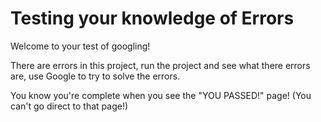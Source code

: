 # Testing your knowledge of Errors

Welcome to your test of googling!

There are errors in this project, run the project and see what there errors are, use Google to try to solve the errors.

You know you're complete when you see the "YOU PASSED!" page! (You can't go direct to that page!) 
